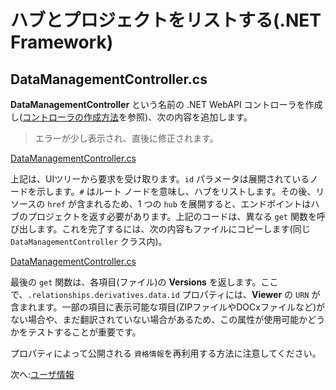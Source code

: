 # ハブとプロジェクトをリストする(.NET Framework)

## DataManagementController.cs

**DataManagementController** という名前の .NET WebAPI コントローラを作成し([コントローラの作成方法](/ja_jp/environment/setup/net_controller)を参照)、次の内容を追加します。

> エラーが少し表示され、直後に修正されます。

[DataManagementController.cs](_snippets/viewhubmodels/net/DataManagementController.1.cs ':include :type=code csharp')

上記は、UIツリーから要求を受け取ります。`id` パラメータは展開されているノードを示します。`#` はルート ノードを意味し、ハブをリストします。その後、リソースの `href` が含まれるため、1 つの `hub` を展開すると、エンドポイントはハブのプロジェクトを返す必要があります。上記のコードは、異なる `get` 関数を呼び出します。これを完了するには、次の内容もファイルにコピーします(同じ `DataManagementController` クラス内)。

[DataManagementController.cs](_snippets/viewhubmodels/net/DataManagementController.2.cs ':include :type=code csharp')

最後の `get` 関数は、各項目(ファイル)の **Versions** を返します。ここで、`.relationships.derivatives.data.id` プロパティには、**Viewer** の `URN` が含まれます。一部の項目に表示可能な項目(ZIPファイルやDOCxファイルなど)がない場合や、まだ翻訳されていない場合があるため、この属性が使用可能かどうかをテストすることが重要です。

プロパティによって公開される `資格情報`を再利用する方法に注意してください。

次へ:[ユーザ情報](/ja_jp/oauth/user/readme)
